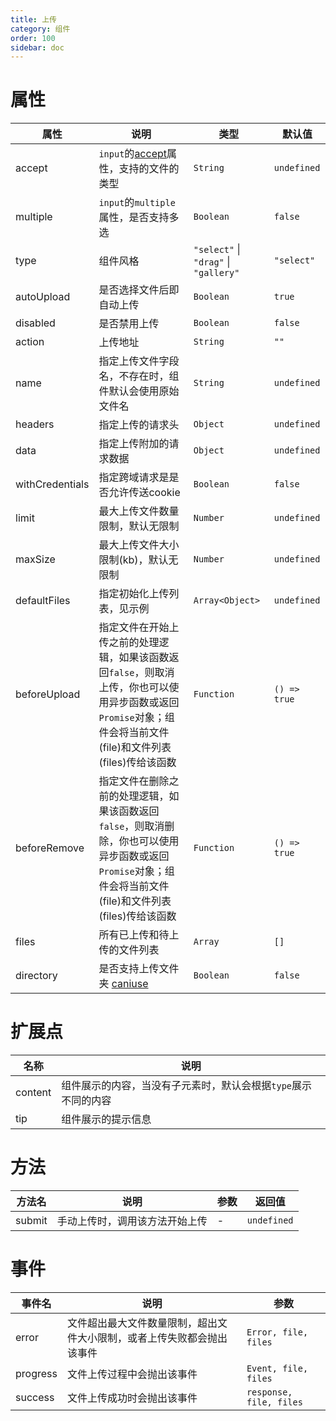 ```yaml
---
title: 上传
category: 组件
order: 100 
sidebar: doc
---
```


# 属性

| 属性 | 说明 | 类型 | 默认值 |
| --- | --- | --- | --- |
| accept | `input`的[accept](https://developer.mozilla.org/en-US/docs/Web/HTML/Element/input#attr-accept)属性，支持的文件的类型 | `String` | `undefined` |
| multiple | `input`的`multiple`属性，是否支持多选 | `Boolean` | `false` |
| type | 组件风格 | `"select"` &#124; `"drag"` &#124; `"gallery"` | `"select"` |
| autoUpload | 是否选择文件后即自动上传 | `Boolean` | `true` |
| disabled | 是否禁用上传 | `Boolean` | `false` |
| action | 上传地址 | `String` | `""` |
| name | 指定上传文件字段名，不存在时，组件默认会使用原始文件名 | `String` | `undefined` |
| headers | 指定上传的请求头 | `Object` | `undefined` |
| data | 指定上传附加的请求数据 | `Object` | `undefined` |
| withCredentials | 指定跨域请求是是否允许传送cookie | `Boolean` | `false` |
| limit | 最大上传文件数量限制，默认无限制 | `Number` | `undefined` |
| maxSize | 最大上传文件大小限制(kb)，默认无限制 | `Number` | `undefined` |
| defaultFiles | 指定初始化上传列表，见示例 | `Array<Object>` | `undefined` |
| beforeUpload | 指定文件在开始上传之前的处理逻辑，如果该函数返回`false`，则取消上传，你也可以使用异步函数或返回`Promise`对象；组件会将当前文件(file)和文件列表(files)传给该函数 | `Function` | `() => true` |
| beforeRemove | 指定文件在删除之前的处理逻辑，如果该函数返回`false`，则取消删除，你也可以使用异步函数或返回`Promise`对象；组件会将当前文件(file)和文件列表(files)传给该函数 | `Function` | `() => true` |
| files | 所有已上传和待上传的文件列表 | `Array` | `[]` |
| directory | 是否支持上传文件夹 [caniuse](https://caniuse.com/#feat=input-file-directory) | `Boolean` | `false` |

# 扩展点

| 名称 | 说明 |
| --- | --- |
| content | 组件展示的内容，当没有子元素时，默认会根据`type`展示不同的内容 |
| tip | 组件展示的提示信息 |

# 方法

| 方法名 | 说明 | 参数 | 返回值 |
| --- | --- | --- | --- |
| submit | 手动上传时，调用该方法开始上传 | - | `undefined` |


# 事件

| 事件名 | 说明 | 参数 |
| --- | --- | --- |
| error | 文件超出最大文件数量限制，超出文件大小限制，或者上传失败都会抛出该事件 | `Error, file, files` |
| progress | 文件上传过程中会抛出该事件 | `Event, file, files` |
| success | 文件上传成功时会抛出该事件 | `response, file, files` |
